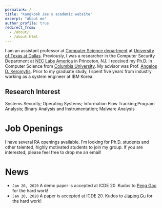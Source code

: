 ```yaml
---
permalink: /
title: "Kangkook Jee's academic website"
excerpt: "About me"
author_profile: true
redirect_from:
  - /about/
  - /about.html
---
```



I am an assistant professor at [Computer Science department](https://www.cs.utdallas.edu) at [University of Texas at Dallas](https://www.utdallas.edu). Previously, I was a researcher in the Computer Security Department at [NEC Labs America]() in Princeton, NJ. I received my Ph.D. in Computer Science from [Columbia University](). My advisor was Prof. [Angelos D. Keromytis](). Prior to my graduate study, I spent five years from industry working as a system engineer at IBM Korea.

Research Interest
------------------

Systems Security; Operating Systems; Information Flow Tracking;Program Analysis; Binary Analysis and Instrumentation; Malware Analysis


Job Openings
============

I have several RA openings available. I'm looking for Ph.D. students and other talented, highly motivated students to join my group. If you are interested, please feel free to drop me an email!

News
======

* `Jan 20, 2020` A demo paper is accepted at ICDE 20. Kudos to [Peng Gao]() for the hard work!
* `Jan 20, 2020` A paper is accepted at ICDE 20. Kudos to [Jiaping Gu]() for the hard work!
